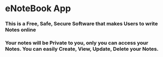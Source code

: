 # eNoteBook App

### This is a Free, Safe, Secure Software that makes Users to write Notes online

### Your notes will be Private to you, only you can access your Notes. You can easily Create, View, Update, Delete your Notes.
